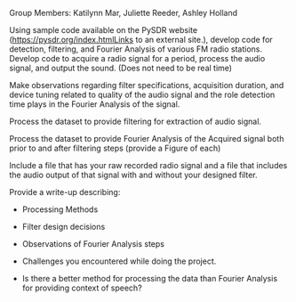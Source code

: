 Group Members: Katilynn Mar, Juliette Reeder, Ashley Holland

Using sample code available on the PySDR website (https://pysdr.org/index.htmlLinks to an external site.), develop code for detection, filtering, and Fourier Analysis of various FM radio stations. Develop code to acquire a radio signal for a period, process the audio signal, and output the sound. (Does not need to be real time)

Make observations regarding filter specifications, acquisition duration, and device tuning related to quality of the audio signal and the role detection time plays in the Fourier Analysis of the signal.

Process the dataset to provide filtering for extraction of audio signal.

Process the dataset to provide Fourier Analysis of the Acquired signal both prior to and after filtering steps (provide a Figure of each)

Include a file that has your raw recorded radio signal and a file that includes the audio output of that signal with and without your designed filter.



Provide a write-up describing:

- Processing Methods

- Filter design decisions
  
- Observations of Fourier Analysis steps
  
- Challenges you encountered while doing the project.
  
- Is there a better method for processing the data than Fourier Analysis for providing context of speech?

